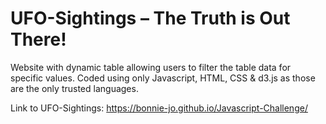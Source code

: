 # UFO-Sightings – The Truth is Out There!

Website with dynamic table allowing users to filter the table data for specific values. Coded using only Javascript, HTML, CSS & d3.js as those are the only trusted languages.

Link to UFO-Sightings:  https://bonnie-jo.github.io/Javascript-Challenge/


